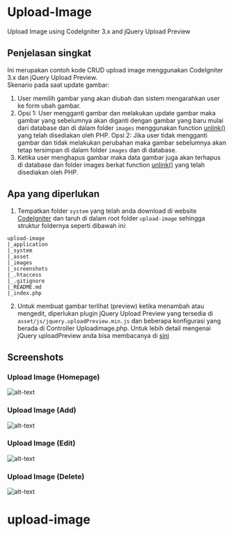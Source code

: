 # Upload-Image
Upload Image using CodeIgniter 3.x and jQuery Upload Preview

## Penjelasan singkat
Ini merupakan contoh kode CRUD upload image menggunakan CodeIgniter 3.x dan
jQuery Upload Preview. <br>
Skenario pada saat update gambar: <br>
1. User memilih gambar yang akan diubah dan sistem mengarahkan user ke form
ubah gambar. <br>
2. Opsi 1: User mengganti gambar dan melakukan update gambar maka gambar yang
sebelumnya akan diganti dengan gambar yang baru mulai dari database dan di dalam
folder `images` menggunakan function [unlink()](http://php.net/manual/en/function.unlink.php)
yang telah disediakan oleh PHP.
  Opsi 2: Jika user tidak mengganti gambar dan tidak melakukan perubahan maka
gambar sebelumnya akan tetap tersimpan di dalam folder `images` dan di database.
3. Ketika user menghapus gambar maka data gambar juga akan terhapus di database dan folder images
berkat function [unlink()](http://php.net/manual/en/function.unlink.php)
yang telah disediakan oleh PHP.

## Apa yang diperlukan
1. Tempatkan folder `system` yang telah anda download di website [CodeIgniter](https://codeigniter.com/download) dan taruh di dalam root folder `upload-image` sehingga struktur foldernya seperti dibawah ini:<br>
```
upload-image
|_application
|_system
|_asset
|_images
|_screenshots
|_.htaccess
|_.gitignore
|_README.md
|_index.php
```
2. Untuk membuat gambar terlihat (preview) ketika menambah atau mengedit, diperlukan plugin
jQuery Upload Preview yang tersedia di `asset/js/jquery.uploadPreview.min.js` dan beberapa konfigurasi yang berada di Controller Uploadimage.php. Untuk lebih detail mengenai jQuery uploadPreview anda bisa membacanya di [sini](http://opoloo.github.io/jquery_upload_preview/)

## Screenshots
### Upload Image (Homepage)<br>
![alt-text](https://github.com/satyakresna/upload-image/blob/master/screenshots/Homepage.png "Homepage.png")<br>
### Upload Image (Add)<br>
![alt-text](https://github.com/satyakresna/upload-image/blob/master/screenshots/Upload%20Image%20add.png "Add.png")<br>
### Upload Image (Edit)<br>
![alt-text](https://github.com/satyakresna/upload-image/blob/master/screenshots/Upload%20Image%20delete.png "Edit.png")<br>
### Upload Image (Delete)<br>
![alt-text](https://github.com/satyakresna/upload-image/blob/master/screenshots/Upload%20Image%20edit.png "Delete.png")
# upload-image

